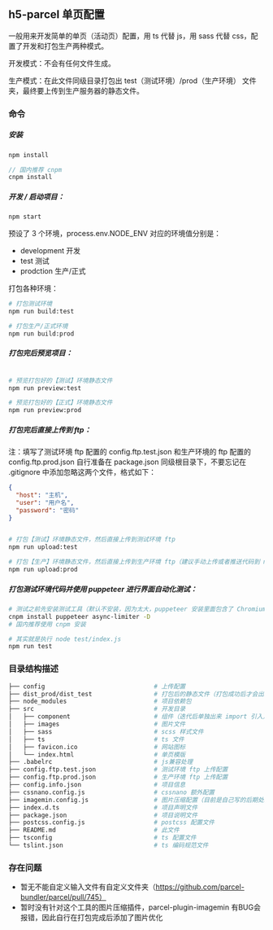 ## h5-parcel 单页配置

一般用来开发简单的单页（活动页）配置，用 ts 代替 js，用 sass 代替 css，配置了开发和打包生产两种模式。

开发模式：不会有任何文件生成。

生产模式：在此文件同级目录打包出 test（测试环境）/prod（生产环境） 文件夹，最终要上传到生产服务器的静态文件。

### 命令

##### 安装

```javascript
npm install

// 国内推荐 cnpm
cnpm install
```

##### 开发 / 启动项目：

```javascript
npm start
```

预设了 3 个环境，process.env.NODE_ENV 对应的环境值分别是：

- development   开发
- test          测试
- prodction     生产/正式    

打包各种环境：

```bash
# 打包测试环境
npm run build:test

# 打包生产/正式环境
npm run build:prod
```

##### 打包完后预览项目：

```bash

# 预览打包好的【测试】环境静态文件
npm run preview:test

# 预览打包好的【正式】环境静态文件
npm run preview:prod
```

##### 打包完后直接上传到 ftp：

注：填写了测试环境 ftp 配置的 config.ftp.test.json 和生产环境的 ftp 配置的 config.ftp.prod.json 自行准备在 package.json 同级根目录下，不要忘记在 .gitignore 中添加忽略这两个文件，格式如下：

```json
{
  "host": "主机",
  "user": "用户名",
  "password": "密码"
}
```

```bash

# 打包【测试】环境静态文件，然后直接上传到测试环境 ftp
npm run upload:test

# 打包【生产】环境静态文件，然后直接上传到生产环境 ftp（建议手动上传或者推送代码到 master 分支用 jekins 发布）
npm run upload:prod
```

##### 打包测试环境代码并使用 puppeteer 进行界面自动化测试：

```bash
# 测试之前先安装测试工具（默认不安装，因为太大，puppeteer 安装里面包含了 Chromium，120MB，国内推荐使用 cnpm 安装）
cnpm install puppeteer async-limiter -D
# 国内推荐使用 cnpm 安装

# 其实就是执行 node test/index.js
npm run test
```
 
### 目录结构描述

```bash
├── config                              # 上传配置
├── dist_prod/dist_test                 # 打包后的静态文件（打包成功后才会出现）
├── node_modules                        # 项目依赖包
├── src                                 # 开发目录
│   ├── component                       # 组件（迭代后单独出来 import 引入）
│   ├── images                          # 图片文件
│   ├── sass                            # scss 样式文件
│   ├── ts                              # ts 文件
│   ├── favicon.ico                     # 网站图标
│   └── index.html                      # 单页模版
├── .babelrc                            # js兼容处理
├── config.ftp.test.json                # 测试环境 ftp 上传配置
├── config.ftp.prod.json                # 生产环境 ftp 上传配置
├── config.info.json                    # 项目信息
├── cssnano.config.js                   # cssnano 额外配置
├── imagemin.config.js                  # 图片压缩配置（目前是自己写的后期处理）
├── index.d.ts                          # 项目声明文件
├── package.json                        # 项目说明文件
├── postcss.config.js                   # postcss 配置文件
├── README.md                           # 此文件
├── tsconfig                            # ts 配置文件
└── tslint.json                         # ts 编码规范文件
```

### 存在问题

- 暂无不能自定义输入文件有自定义文件夹（https://github.com/parcel-bundler/parcel/pull/745）
- 暂时没有针对这个工具的图片压缩插件，parcel-plugin-imagemin 有BUG会报错，因此自行在打包完成后添加了图片优化
